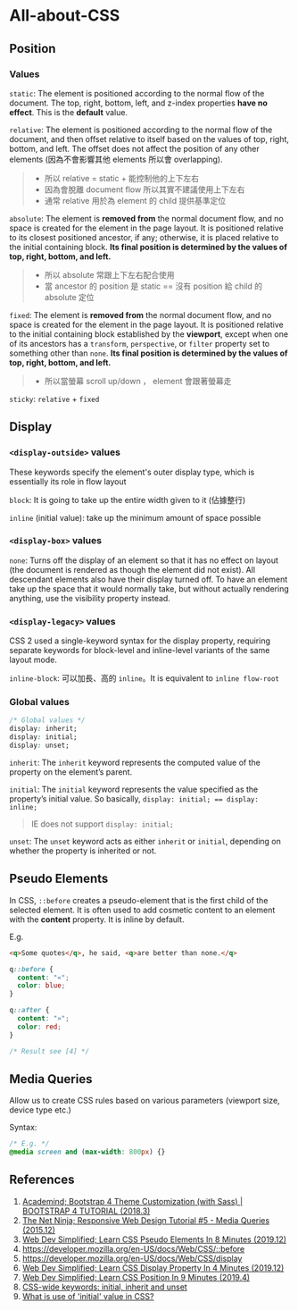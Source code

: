 # All-about-CSS

## Position

### Values

`static`: The element is positioned according to the normal flow of the document. The top, right, bottom, left, and z-index properties **have no effect**. This is the **default** value.

`relative`: The element is positioned according to the normal flow of the document, and then offset relative to itself based on the values of top, right, bottom, and left. The offset does not affect the position of any other elements (因為不會影響其他 elements 所以會 overlapping).
> + 所以 relative = static + 能控制他的上下左右
> + 因為會脫離 document flow 所以其實不建議使用上下左右
> + 通常 relative 用於為 element 的 child 提供基準定位

`absolute`: The element is **removed from** the normal document flow, and no space is created for the element in the page layout. It is positioned relative to its closest positioned ancestor, if any; otherwise, it is placed relative to the initial containing block. **Its final position is determined by the values of top, right, bottom, and left.**
> + 所以 absolute 常跟上下左右配合使用       
> + 當 ancestor 的 position 是 static == 沒有 position 給 child 的 absolute 定位

`fixed`: The element is **removed from** the normal document flow, and no space is created for the element in the page layout. It is positioned relative to the initial containing block established by the **viewport**, except when one of its ancestors has a `transform`, `perspective`, or `filter` property set to something other than `none`. **Its final position is determined by the values of top, right, bottom, and left.**
> + 所以當螢幕 scroll up/down ， element 會跟著螢幕走

`sticky`: `relative` + `fixed`

## Display

### `<display-outside>` values

These keywords specify the element's outer display type, which is essentially its role in flow layout

`block`: It is going to take up the entire width given to it (佔據整行)

`inline` (initial value): take up the minimum amount of space possible

### `<display-box>` values

`none`: Turns off the display of an element so that it has no effect on layout (the document is rendered as though the element did not exist). All descendant elements also have their display turned off. To have an element take up the space that it would normally take, but without actually rendering anything, use the visibility property instead.

### `<display-legacy>` values

CSS 2 used a single-keyword syntax for the display property, requiring separate keywords for block-level and inline-level variants of the same layout mode.

`inline-block`: 可以加長、高的 `inline`。It is equivalent to `inline flow-root`

### Global values

```css
/* Global values */
display: inherit;
display: initial;
display: unset;
```

`inherit`: The `inherit` keyword represents the computed value of the property on the element’s parent.

`initial`: The `initial` keyword represents the value specified as the property’s initial value. So basically, `display: initial; == display: inline;`

>  IE does not support `display: initial;`

`unset`: The `unset` keyword acts as either `inherit` or `initial`, depending on whether the property is inherited or not.

## Pseudo Elements

In CSS, `::before` creates a pseudo-element that is the first child of the selected element. It is often used to add cosmetic content to an element with the **content** property. It is inline by default.

E.g.

```html
<q>Some quotes</q>, he said, <q>are better than none.</q>
```

```css
q::before {
  content: "«";
  color: blue;
}

q::after {
  content: "»";
  color: red;
}

/* Result see [4] */
```

## Media Queries

Allow us to create CSS rules based on various parameters (viewport size, device type etc.)

Syntax:

```css
/* E.g. */
@media screen and (max-width: 800px) {}
```

## References

1. [Academind; Bootstrap 4 Theme Customization (with Sass) | BOOTSTRAP 4 TUTORIAL (2018.3)](https://youtu.be/6Ovw43Dkp44)
2. [The Net Ninja; Responsive Web Design Tutorial #5 - Media Queries (2015.12)](https://youtu.be/5xzaGSYd7jM)
3. [Web Dev Simplified; Learn CSS Pseudo Elements In 8 Minutes (2019.12)](https://youtu.be/OtBpgtqrjyo)
4. https://developer.mozilla.org/en-US/docs/Web/CSS/::before
5. https://developer.mozilla.org/en-US/docs/Web/CSS/display
6. [Web Dev Simplified; Learn CSS Display Property In 4 Minutes (2019.12)](https://youtu.be/Qf-wVa9y9V4)
7. [Web Dev Simplified; Learn CSS Position In 9 Minutes (2019.4)](https://youtu.be/jx5jmI0UlXU)
8. [CSS-wide keywords: initial, inherit and unset](https://www.w3.org/TR/css3-values/#common-keywords)
9. [What is use of 'initial' value in CSS?](https://stackoverflow.com/questions/18534561/what-is-use-of-initial-value-in-css)
